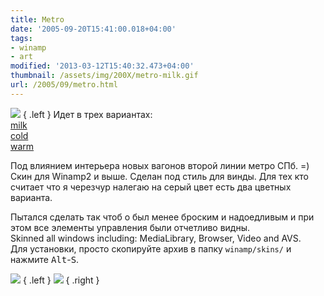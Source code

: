 ```yaml
---
title: Metro
date: '2005-09-20T15:41:00.018+04:00'
tags:
- winamp
- art
modified: '2013-03-12T15:40:32.473+04:00'
thumbnail: /assets/img/200X/metro-milk.gif
url: /2005/09/metro.html
---
```

![](/assets/img/200X/metro-milk.gif )
{ .left }
Идет в трех вариантах:  
[milk](/assets/img/200X/METRO%28milk%29.zip)  
[cold](/assets/img/200X/METRO%28cold%29.zip)  
[warm](/assets/img/200X/METRO%28warm%29.zip)  

Под влиянием интерьера новых вагонов второй линии метро СПб. =)  
Скин для Winamp2 и выше. Сделан под стиль для винды. Для тех кто считает что я черезчур налегаю на серый цвет есть два цветных варианта. 

<div style="clear: both"></div>

Пытался сделать так чтоб о был менее броским и надоедливым и при этом все элементы управления были отчетливо видны.  
Skinned all windows including: MediaLibrary, Browser, Video and AVS.  
Для установки, просто скопируйте архив в папку `winamp/skins/` и нажмите <kbd>Alt</kbd>-<kbd>S</kbd>.

![](/assets/img/200X/metro-cold.gif )
{ .left }
![](/assets/img/200X/metro-warm.gif )
{ .right }
